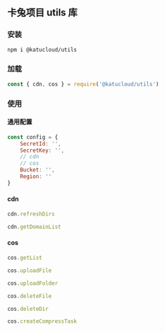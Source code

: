 ## 卡兔项目 utils 库



### 安装
```bash
npm i @katucloud/utils
```

### 加载
```js
const { cdn, cos } = require('@katucloud/utils')
```

### 使用
#### 通用配置
```js
const config = {
    SecretId: '',
    SecretKey: '',
    // cdn
    // cos
    Bucket: '',
    Region: ''
}
```

#### cdn
```js
cdn.refreshDirs

cdn.getDomainList
```

#### cos
```js
cos.getList

cos.uploadFile

cos.uploadFolder

cos.deleteFile

cos.deleteDir

cos.createCompressTask
```